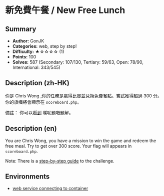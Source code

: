 新免費午餐 / New Free Lunch
===

## Summary

* **Author:** GonJK
* **Categories:** web, step by step!
* **Difficulty:** ★☆☆☆☆ (1)
* **Points:** 100
* **Solves:** 587 (Secondary: 107/130, Tertiary: 59/63, Open: 78/90, International: 343/545)

## Description (zh-HK)

你是 Chris Wong ,你的任務是贏得比賽並兌換免費餐點。嘗試獲得超過 300 分。
你的旗幟將會顯示在 `scoreboard.php`。

備註： 你可以[喺到](https://hackmd.io/@blackb6a/hkcert-ctf-2024-i-zh-822c35d7b9267b73) 睇呢題嘅題解。

## Description (en)

You are Chris Wong, you have a mission to win the game and redeem the free meal. Try to get over 300 score.
Your flag will appears in `scoreboard.php`.

Note: There is a [step-by-step guide](https://hackmd.io/@blackb6a/hkcert-ctf-2024-i-en-8381451153faac4a) to the challenge.



## Environments

- [web service connecting to container](env)


